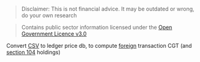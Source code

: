 > Disclaimer: This is not financial advice. It may be outdated or wrong, do your own research

> Contains public sector information licensed under the [Open Government Licence v3.0](https://www.nationalarchives.gov.uk/doc/open-government-licence/version/3/)

Convert [CSV][csv] to ledger price db, to compute [foreign](sterling) transaction CGT (and [section 104][s104] holdings)

[csv]: https://www.gov.uk/government/collections/exchange-rates-for-customs-and-vat
[s104]: https://www.gov.uk/hmrc-internal-manuals/capital-gains-manual/cg78316
[sterling]: https://www.gov.uk/hmrc-internal-manuals/capital-gains-manual/cg78310

